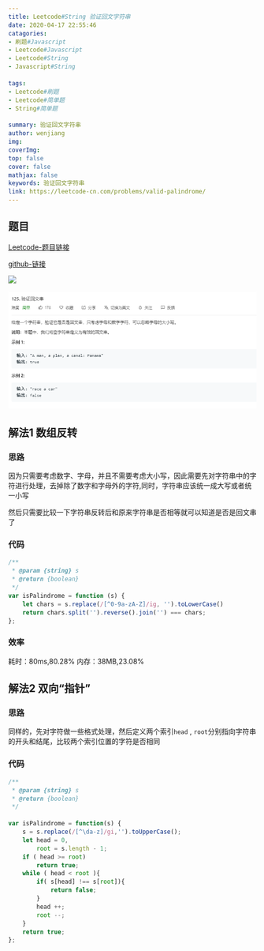 ```yaml
---
title: Leetcode#String 验证回文字符串
date: 2020-04-17 22:55:46 
catagories: 
- 刷题#Javascript 
- Leetcode#Javascript 
- Leetcode#String 
- Javascript#String 

tags: 
- Leetcode#刷题 
- Leetcode#简单题
- String#简单题

summary: 验证回文字符串
author: wenjiang
img: 
coverImg: 
top: false
cover: false
mathjax: false
keywords: 验证回文字符串
link: https://leetcode-cn.com/problems/valid-palindrome/
---
```


## 题目

[Leetcode-题目链接](https://leetcode-cn.com/problems/valid-palindrome/)   

[github-链接](https://github.com/WenJiang99/leetcode/tree/master/String/isPalindrome)

![](./problem.png)   
<!-- ![](https://raw.githubusercontent.com/WenJiang99/leetcode/master/String/isPalindrome/problem.png)    -->
![](./readme/problem.png)

## 解法1 数组反转

### 思路

因为只需要考虑数字、字母，并且不需要考虑大小写，因此需要先对字符串中的字符进行处理，去掉除了数字和字母外的字符,同时，字符串应该统一成大写或者统一小写

然后只需要比较一下字符串反转后和原来字符串是否相等就可以知道是否是回文串了

### 代码
```js 
/**
 * @param {string} s
 * @return {boolean}
 */
var isPalindrome = function (s) {
    let chars = s.replace(/[^0-9a-zA-Z]/ig, '').toLowerCase()
    return chars.split('').reverse().join('') === chars;
};

```

### 效率
耗时：80ms,80.28%
内存：38MB,23.08%

## 解法2 双向“指针”

### 思路

同样的，先对字符做一些格式处理，然后定义两个索引`head` , `root`分别指向字符串的开头和结尾，比较两个索引位置的字符是否相同

### 代码
```js 
/**
 * @param {string} s
 * @return {boolean}
 */

var isPalindrome = function(s) {
    s = s.replace(/[^\da-z]/gi,'').toUpperCase();
    let head = 0,
        root = s.length - 1;
    if ( head >= root)
        return true;
    while ( head < root ){
        if( s[head] !== s[root]){         
            return false;
        }
        head ++;
        root --;
    }
    return true;
};

```

